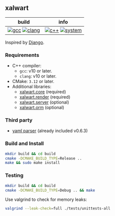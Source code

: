 ## xalwart

| build | info |
|---|---|
| [![gcc](https://github.com/YuriyLisovskiy/xalwart/actions/workflows/tests-gcc.yml/badge.svg)](https://github.com/YuriyLisovskiy/xalwart/actions/workflows/tests-gcc.yml) [![clang](https://github.com/YuriyLisovskiy/xalwart.server/actions/workflows/tests-clang.yml/badge.svg)](https://github.com/YuriyLisovskiy/xalwart.server/actions/workflows/tests-clang.yml) | [![c++](https://img.shields.io/badge/c%2B%2B-20-blue)](https://isocpp.org/) [![system](https://img.shields.io/badge/Ubuntu-OS-blue.svg?style=flat&logo=ubuntu)](https://ubuntu.com/) |

Inspired by [Django](https://github.com/django/django).

### Requirements
- C++ compiler:
    - `gcc`: v10 or later.
    - `clang`: v10 or later.
- CMake: `3.12` or later.
- Additional libraries:
    - [xalwart.core](https://github.com/YuriyLisovskiy/xalwart.core) (required)
    - [xalwart.render](https://github.com/YuriyLisovskiy/xalwart.render) (required)
    - [xalwart.server](https://github.com/YuriyLisovskiy/xalwart.server) (optional)
    - [xalwart.orm](https://github.com/YuriyLisovskiy/xalwart.orm) (optional)

### Third party
- [yaml parser](https://github.com/jbeder/yaml-cpp) (already included v0.6.3)

### Build and Install
```bash
mkdir build && cd build
cmake -DCMAKE_BUILD_TYPE=Release ..
make && sudo make install
```

### Testing
```bash
mkdir build && cd build
cmake -DCMAKE_BUILD_TYPE=Debug .. && make
```
Use valgrind to check for memory leaks:
```bash
valgrind --leak-check=full ./tests/unittests-all
```
